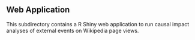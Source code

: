 ## Web Application

This subdirectory contains a R Shiny web application to run causal impact analyses of external events on Wikipedia page views.